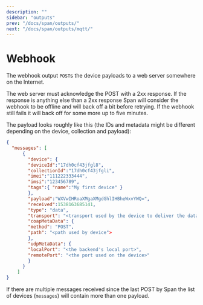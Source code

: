 ```yaml
---
description: ""
sidebar: "outputs"
prev: "/docs/span/outputs/"
next: "/docs/span/outputs/mqtt/"
---
```


# Webhook

The webhook output `POST`s the device payloads to a web server somewhere on the
Internet.

The web server must acknowledge the POST with a 2xx response. If the response is
anything else than a 2xx response Span will consider the webhook to be offline
and will back off a bit before retrying. If the webhook still fails it will back
off for some more up to five minutes.

The payload looks roughly like this (the IDs and metadata might be different
depending on the device, collection and payload):

```json
{
  "messages": [
      {
        "device": {
        "deviceId":"17dh0cf43jfgl8",
        "collectionId":"17dh0cf43jfgli",
        "imei":"111222333444",
        "imsi":"123456789",
        "tags":{ "name":"My first device" }
        },
        "payload":"WXVwIHRoaXMgaXMgdGhlIHBheWxvYWQ=",
        "received":1538163685141,
        "type": "data",
        "transport": "<transport used by the device to deliver the data>",
        "coapMetaData": {
        "method": "POST",
        "path": "<path used by device">
        },
        "udpMetaData": {
        "localPort": "<the backend's local port>",
        "remotePort": "<the port used on the device>"
        }
      }
    ]
}
```

If there are multiple messages received since the last POST by Span the list of devices (`messages`) will contain more than one payload.
